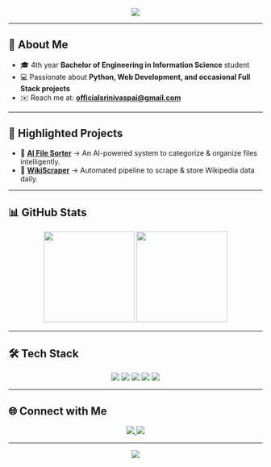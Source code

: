 <!-- Profile Banner -->
<p align="center">
  <img src="https://capsule-render.vercel.app/api?type=waving&color=0:4facfe,100:00f2fe&height=200&section=header&text=Srinivas%20Pai%20M&fontSize=40&fontColor=ffffff&animation=fadeIn" />
</p>

---

## 👋 About Me  
- 🎓 4th year **Bachelor of Engineering in Information Science** student  
- 💻 Passionate about **Python, Web Development, and occasional Full Stack projects**  
- ✉️ Reach me at: **officialsrinivaspai@gmail.com**  

---

## 🚀 Highlighted Projects
- 🔹 [**AI File Sorter**]([https://github.com/SrinivasPaiM](https://github.com/SrinivasPaiM/AI-File-Sorter-V2.git)) → An AI-powered system to categorize & organize files intelligently.  
- 🔹 [**WikiScraper**](https://github.com/SrinivasPaiM) → Automated pipeline to scrape & store Wikipedia data daily.  

---

## 📊 GitHub Stats  
<p align="center">
  <img src="https://github-readme-stats.vercel.app/api?username=SrinivasPaiM&show_icons=true&theme=radical&hide_rank=true" height="180" />
  <img src="https://github-readme-streak-stats.herokuapp.com/?user=SrinivasPaiM&theme=radical" height="180" />
</p>


---

## 🛠️ Tech Stack  
<p align="center">
  <img src="https://img.shields.io/badge/-Python-3776AB?logo=python&logoColor=white&style=flat-square" />
  <img src="https://img.shields.io/badge/-HTML5-E34F26?logo=html5&logoColor=white&style=flat-square" />
  <img src="https://img.shields.io/badge/-CSS3-1572B6?logo=css3&logoColor=white&style=flat-square" />
  <img src="https://img.shields.io/badge/-JavaScript-F7DF1E?logo=javascript&logoColor=black&style=flat-square" />
  <img src="https://img.shields.io/badge/-Full%20Stack-007396?logo=stackshare&logoColor=white&style=flat-square" />
</p>

---

## 🌐 Connect with Me  
<p align="center">
  <a href="https://www.linkedin.com/in/srinivas-pai-m">
    <img src="https://img.shields.io/badge/LinkedIn-0077B5?logo=linkedin&logoColor=white&style=flat-square" />
  </a>
  <a href="https://instagram.com/your_instagram_here">
    <img src="https://img.shields.io/badge/Instagram-E4405F?logo=instagram&logoColor=white&style=flat-square" />
  </a>
</p>

---

<!-- Footer -->
<p align="center">
  <img src="https://capsule-render.vercel.app/api?type=waving&color=0:00f2fe,100:4facfe&height=120&section=footer" />
</p>
